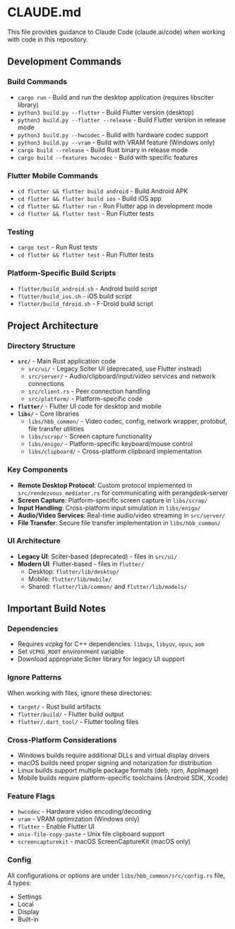 # CLAUDE.md

This file provides guidance to Claude Code (claude.ai/code) when working with code in this repository.

## Development Commands

### Build Commands
- `cargo run` - Build and run the desktop application (requires libsciter library)
- `python3 build.py --flutter` - Build Flutter version (desktop)
- `python3 build.py --flutter --release` - Build Flutter version in release mode
- `python3 build.py --hwcodec` - Build with hardware codec support
- `python3 build.py --vram` - Build with VRAM feature (Windows only)
- `cargo build --release` - Build Rust binary in release mode
- `cargo build --features hwcodec` - Build with specific features

### Flutter Mobile Commands
- `cd flutter && flutter build android` - Build Android APK
- `cd flutter && flutter build ios` - Build iOS app
- `cd flutter && flutter run` - Run Flutter app in development mode
- `cd flutter && flutter test` - Run Flutter tests

### Testing
- `cargo test` - Run Rust tests
- `cd flutter && flutter test` - Run Flutter tests

### Platform-Specific Build Scripts
- `flutter/build_android.sh` - Android build script
- `flutter/build_ios.sh` - iOS build script
- `flutter/build_fdroid.sh` - F-Droid build script

## Project Architecture

### Directory Structure
- **`src/`** - Main Rust application code
  - `src/ui/` - Legacy Sciter UI (deprecated, use Flutter instead)
  - `src/server/` - Audio/clipboard/input/video services and network connections
  - `src/client.rs` - Peer connection handling
  - `src/platform/` - Platform-specific code
- **`flutter/`** - Flutter UI code for desktop and mobile
- **`libs/`** - Core libraries
  - `libs/hbb_common/` - Video codec, config, network wrapper, protobuf, file transfer utilities
  - `libs/scrap/` - Screen capture functionality
  - `libs/enigo/` - Platform-specific keyboard/mouse control
  - `libs/clipboard/` - Cross-platform clipboard implementation

### Key Components
- **Remote Desktop Protocol**: Custom protocol implemented in `src/rendezvous_mediator.rs` for communicating with perangdesk-server
- **Screen Capture**: Platform-specific screen capture in `libs/scrap/`
- **Input Handling**: Cross-platform input simulation in `libs/enigo/`
- **Audio/Video Services**: Real-time audio/video streaming in `src/server/`
- **File Transfer**: Secure file transfer implementation in `libs/hbb_common/`

### UI Architecture
- **Legacy UI**: Sciter-based (deprecated) - files in `src/ui/`
- **Modern UI**: Flutter-based - files in `flutter/`
  - Desktop: `flutter/lib/desktop/`
  - Mobile: `flutter/lib/mobile/`
  - Shared: `flutter/lib/common/` and `flutter/lib/models/`

## Important Build Notes

### Dependencies
- Requires vcpkg for C++ dependencies: `libvpx`, `libyuv`, `opus`, `aom`
- Set `VCPKG_ROOT` environment variable
- Download appropriate Sciter library for legacy UI support

### Ignore Patterns
When working with files, ignore these directories:
- `target/` - Rust build artifacts
- `flutter/build/` - Flutter build output
- `flutter/.dart_tool/` - Flutter tooling files

### Cross-Platform Considerations
- Windows builds require additional DLLs and virtual display drivers
- macOS builds need proper signing and notarization for distribution
- Linux builds support multiple package formats (deb, rpm, AppImage)
- Mobile builds require platform-specific toolchains (Android SDK, Xcode)

### Feature Flags
- `hwcodec` - Hardware video encoding/decoding
- `vram` - VRAM optimization (Windows only)
- `flutter` - Enable Flutter UI
- `unix-file-copy-paste` - Unix file clipboard support
- `screencapturekit` - macOS ScreenCaptureKit (macOS only)

### Config
All configurations or options are under `libs/hbb_common/src/config.rs` file, 4 types:
- Settings
- Local
- Display
- Built-in
